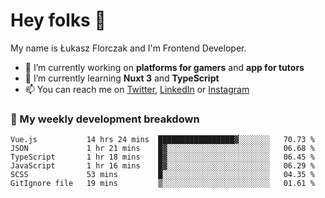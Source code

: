 # Hey folks 👋

My name is Łukasz Florczak and I'm Frontend Developer. 

- 🔭 I’m currently working on **platforms for gamers** and **app for tutors**
- 🌱 I’m currently learning **Nuxt 3** and **TypeScript**
- 📫 You can reach me on [Twitter](https://twitter.com/lukaszflorczak), [LinkedIn](https://pl.linkedin.com/in/lukasz-florczak) or [Instagram](https://instagram.com/lukaszflorczak)


### 🧮 My weekly development breakdown

<!--START_SECTION:waka-->

```text
Vue.js           14 hrs 24 mins  █████████████████▓░░░░░░░   70.73 %
JSON             1 hr 21 mins    █▓░░░░░░░░░░░░░░░░░░░░░░░   06.68 %
TypeScript       1 hr 18 mins    █▓░░░░░░░░░░░░░░░░░░░░░░░   06.45 %
JavaScript       1 hr 16 mins    █▓░░░░░░░░░░░░░░░░░░░░░░░   06.29 %
SCSS             53 mins         █░░░░░░░░░░░░░░░░░░░░░░░░   04.35 %
GitIgnore file   19 mins         ▒░░░░░░░░░░░░░░░░░░░░░░░░   01.61 %
```

<!--END_SECTION:waka-->

<!--
**lukaszflorczak/lukaszflorczak** is a ✨ _special_ ✨ repository because its `README.md` (this file) appears on your GitHub profile.

Here are some ideas to get you started:

- 🔭 I’m currently working on ...
- 🌱 I’m currently learning ...
- 👯 I’m looking to collaborate on ...
- 🤔 I’m looking for help with ...
- 💬 Ask me about ...
- 📫 How to reach me: ...
- 😄 Pronouns: ...
- ⚡ Fun fact: ...
-->
